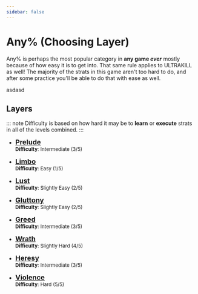 ```yaml
---
sidebar: false
---
```


# Any% (Choosing Layer)
Any% is perhaps the most popular category in **any game *ever*** mostly because of how easy it is to get into. That same rule applies to ULTRAKILL as well! The majority of the strats in this game aren't too hard to do, and after some practice you'll be able to do that with ease as well.

asdasd
## Layers
::: note
Difficulty is based on how hard it may be to **learn** or **execute** strats in all of the levels combined.
:::

<ul>
    <li><font size="4">
        <a href="/guides/any/layer/any-prelude.html"><b>Prelude</b></a>
    </font></li>
    <font size="2">
        <b>Difficulty</b>: Intermediate (3/5)
    </font>
</ul>

<ul>
    <li><font size="4">
        <a href="/guides/any/layer/any-limbo.html"><b>Limbo</b></a>
    </font></li>
    <font size="2">
        <b>Difficulty</b>: Easy (1/5)
    </font>
</ul>

<ul>
    <li><font size="4">
        <a href="/guides/any/layer/any-lust.html"><b>Lust</b></a>
    </font></li>
    <font size="2">
        <b>Difficulty</b>: Slightly Easy (2/5)
    </font>
</ul>

<ul>
    <li><font size="4">
        <a href="/guides/any/layer/any-gluttony.html"><b>Gluttony</b></a>
    </font></li>
    <font size="2">
        <b>Difficulty</b>: Slightly Easy (2/5)
    </font>
</ul>

<ul>
    <li><font size="4">
        <a href="/guides/any/layer/any-greed.html"><b>Greed</b></a>
    </font></li>
    <font size="2">
        <b>Difficulty</b>: Intermediate (3/5)
    </font>
</ul>

<ul>
    <li><font size="4">
        <a href="/guides/any/layer/any-wrath.html"><b>Wrath</b></a>
    </font></li>
    <font size="2">
        <b>Difficulty</b>: Slightly Hard (4/5)
    </font>
</ul>

<ul>
    <li><font size="4">
        <a href="/guides/any/layer/any-heresy.html"><b>Heresy</b></a>
    </font></li>
    <font size="2">
        <b>Difficulty</b>: Intermediate (3/5)
    </font>
</ul>

<ul>
    <li><font size="4">
        <a href="/guides/any/layer/any-violence.html"><b>Violence</b></a>
    </font></li>
    <font size="2">
        <b>Difficulty</b>: Hard (5/5)
    </font>
</ul>